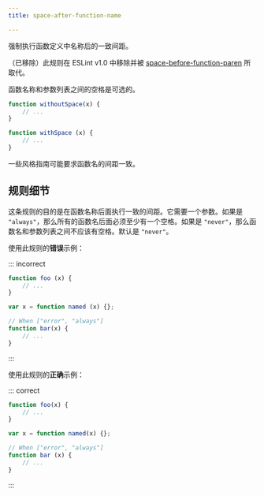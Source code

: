 ```yaml
---
title: space-after-function-name

---
```


强制执行函数定义中名称后的一致间距。

（已移除）此规则在 ESLint v1.0 中移除并被 [space-before-function-paren](space-before-function-paren) 所取代。

函数名称和参数列表之间的空格是可选的。

```js
function withoutSpace(x) {
    // ...
}

function withSpace (x) {
    // ...
}
```

一些风格指南可能要求函数名的间距一致。

## 规则细节

这条规则的目的是在函数名称后面执行一致的间距。它需要一个参数。如果是 `"always"`，那么所有的函数名后面必须至少有一个空格。如果是 `"never"`，那么函数名和参数列表之间不应该有空格。默认是 `"never"`。

使用此规则的**错误**示例：

::: incorrect

```js
function foo (x) {
    // ...
}

var x = function named (x) {};

// When ["error", "always"]
function bar(x) {
    // ...
}
```

:::

使用此规则的**正确**示例：

::: correct

```js
function foo(x) {
    // ...
}

var x = function named(x) {};

// When ["error", "always"]
function bar (x) {
    // ...
}
```

:::
